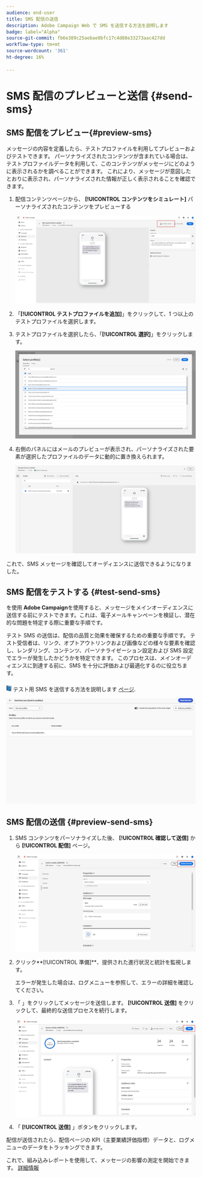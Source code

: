 ```yaml
---
audience: end-user
title: SMS 配信の送信
description: Adobe Campaign Web で SMS を送信する方法を説明します
badge: label="Alpha"
source-git-commit: fb6e389c25aebae8bfc17c4d88e33273aac427dd
workflow-type: tm+mt
source-wordcount: '361'
ht-degree: 16%

---
```


# SMS 配信のプレビューと送信 {#send-sms}

## SMS 配信をプレビュー{#preview-sms}

メッセージの内容を定義したら、テストプロファイルを利用してプレビューおよびテストできます。 パーソナライズされたコンテンツが含まれている場合は、テストプロファイルデータを利用して、このコンテンツがメッセージにどのように表示されるかを調べることができます。 これにより、メッセージが意図したとおりに表示され、パーソナライズされた情報が正しく表示されることを確認できます。

1. 配信コンテンツページから、 **[!UICONTROL コンテンツをシミュレート]** パーソナライズされたコンテンツをプレビューする

   ![](assets/sms_send_1.png)

1. 「**[!UICONTROL テストプロファイルを追加]**」をクリックして、1 つ以上のテストプロファイルを選択します。

1. テストプロファイルを選択したら、「**[!UICONTROL 選択]**」をクリックします。

   ![](assets/sms_send_2.png)

1. 右側のパネルにはメールのプレビューが表示され、パーソナライズされた要素が選択したプロファイルのデータに動的に置き換えられます。

   ![](assets/sms_send_3.png)

これで、SMS メッセージを確認してオーディエンスに送信できるようになりました。

## SMS 配信をテストする {#test-send-sms}

を使用 **Adobe Campaign**&#x200B;を使用すると、メッセージをメインオーディエンスに送信する前にテストできます。これは、電子メールキャンペーンを検証し、潜在的な問題を特定する際に重要な手順です。

テスト SMS の送信は、配信の品質と効果を確保するための重要な手順です。 テスト受信者は、リンク、オプトアウトリンクおよび画像などの様々な要素を確認し、レンダリング、コンテンツ、パーソナライゼーション設定および SMS 設定でエラーが発生したかどうかを特定できます。 このプロセスは、メインオーディエンスに到達する前に、SMS を十分に評価および最適化するのに役立ちます。

![](../assets/do-not-localize/book.png) テスト用 SMS を送信する方法を説明します [ページ](../preview-test/proofs.md).

![](assets/sms_send_6.png)

## SMS 配信の送信 {#preview-send-sms}

1. SMS コンテンツをパーソナライズした後、 **[!UICONTROL 確認して送信]** から **[!UICONTROL 配信]** ページ。

   ![](assets/sms_send_4.png)

1. クリック**[!UICONTROL 準備]**、提供された進行状況と統計を監視します。

   エラーが発生した場合は、ログメニューを参照して、エラーの詳細を確認してください。

1. 「 」をクリックしてメッセージを送信します。 **[!UICONTROL 送信]** をクリックして、最終的な送信プロセスを続行します。

   ![](assets/sms_send_5.png)

1. 「 **[!UICONTROL 送信]** 」ボタンをクリックします。

配信が送信されたら、配信ページの KPI（主要業績評価指標）データと、ログメニューのデータをトラッキングできます。

これで、組み込みレポートを使用して、メッセージの影響の測定を開始できます。 [詳細情報](../reporting/sms-report.md)




